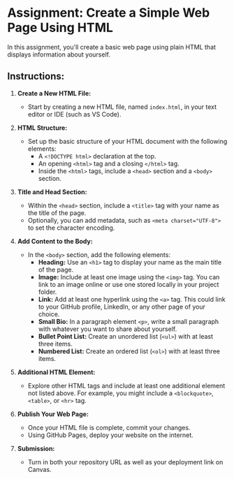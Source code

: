 # Assignment: Create a Simple Web Page Using HTML

In this assignment, you'll create a basic web page using plain HTML that displays information about yourself.

## Instructions:

1. **Create a New HTML File:**
   - Start by creating a new HTML file, named `index.html`, in your text editor or IDE (such as VS Code).

2. **HTML Structure:**
   - Set up the basic structure of your HTML document with the following elements:
     - A `<!DOCTYPE html>` declaration at the top.
     - An opening `<html>` tag and a closing `</html>` tag.
     - Inside the `<html>` tags, include a `<head>` section and a `<body>` section.

3. **Title and Head Section:**
   - Within the `<head>` section, include a `<title>` tag with your name as the title of the page.
   - Optionally, you can add metadata, such as `<meta charset="UTF-8">` to set the character encoding.

4. **Add Content to the Body:**
   - In the `<body>` section, add the following elements:
     - **Heading:** Use an `<h1>` tag to display your name as the main title of the page.
     - **Image:** Include at least one image using the `<img>` tag. You can link to an image online or use one stored locally in your project folder.
     - **Link:** Add at least one hyperlink using the `<a>` tag. This could link to your GitHub profile, LinkedIn, or any other page of your choice.
     - **Small Bio:** In a paragraph element `<p>`, write a small paragraph with whatever you want to share about yourself.
     - **Bullet Point List:** Create an unordered list (`<ul>`) with at least three items.
     - **Numbered List:** Create an ordered list (`<ol>`) with at least three items.

5. **Additional HTML Element:**
   - Explore other HTML tags and include at least one additional element not listed above. For example, you might include a `<blockquote>`, `<table>`, or `<hr>` tag.

6. **Publish Your Web Page:**
   - Once your HTML file is complete, commit your changes.
   - Using GitHub Pages, deploy your website on the internet.

7. **Submission:**
   - Turn in both your repository URL as well as your deployment link on Canvas.